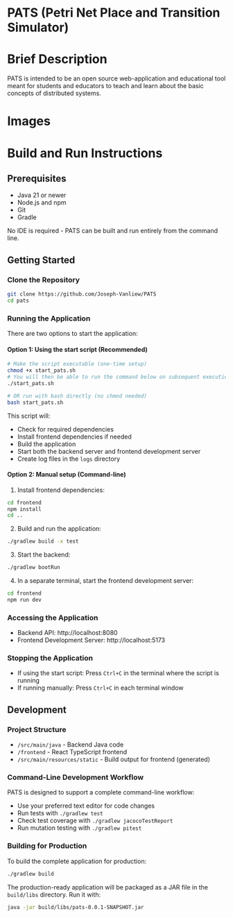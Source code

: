 # PATS (Petri Net Place and Transition Simulator) 

# Brief Description
PATS is intended to be an open source web-application and educational tool meant for students and educators to teach and learn about the basic concepts of distributed systems.

# Images


# Build and Run Instructions

## Prerequisites
- Java 21 or newer
- Node.js and npm
- Git
- Gradle

No IDE is required - PATS can be built and run entirely from the command line.

## Getting Started

### Clone the Repository
```bash
git clone https://github.com/Joseph-Vanliew/PATS
cd pats
```

### Running the Application
There are two options to start the application:

#### Option 1: Using the start script (Recommended)
```bash
# Make the script executable (one-time setup)
chmod +x start_pats.sh
# You will then be able to run the command below on subsequent executions without 'chmod +x' command.
./start_pats.sh
```
```bash
# OR run with bash directly (no chmod needed)
bash start_pats.sh
```

This script will:
- Check for required dependencies
- Install frontend dependencies if needed
- Build the application
- Start both the backend server and frontend development server
- Create log files in the `logs` directory

#### Option 2: Manual setup (Command-line)

1. Install frontend dependencies:
```bash
cd frontend
npm install
cd ..
```

2. Build and run the application:
```bash
./gradlew build -x test
```

3. Start the backend:
```bash
./gradlew bootRun
```

4. In a separate terminal, start the frontend development server:
```bash
cd frontend
npm run dev
```

### Accessing the Application
- Backend API: http://localhost:8080
- Frontend Development Server: http://localhost:5173

### Stopping the Application
- If using the start script: Press `Ctrl+C` in the terminal where the script is running
- If running manually: Press `Ctrl+C` in each terminal window

## Development

### Project Structure
- `/src/main/java` - Backend Java code
- `/frontend` - React TypeScript frontend
- `/src/main/resources/static` - Build output for frontend (generated)

### Command-Line Development Workflow
PATS is designed to support a complete command-line workflow:
- Use your preferred text editor for code changes
- Run tests with `./gradlew test`
- Check test coverage with `./gradlew jacocoTestReport`
- Run mutation testing with `./gradlew pitest`

### Building for Production
To build the complete application for production:
```bash
./gradlew build
```

The production-ready application will be packaged as a JAR file in the `build/libs` directory. Run it with:
```bash
java -jar build/libs/pats-0.0.1-SNAPSHOT.jar
```